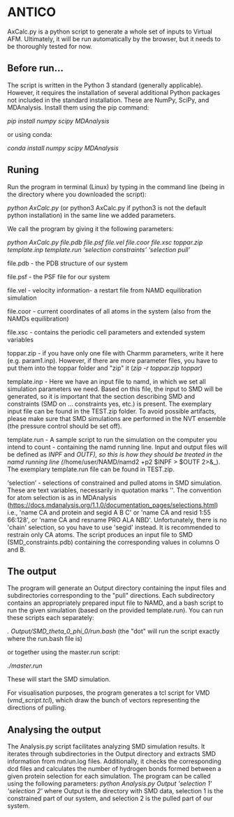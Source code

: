 # ANTICO
AxCalc.py is a python script to generate a whole set of inputs to Virtual AFM. Ultimately, it will be run automatically by the browser, but it needs to be thoroughly tested for now.

Before run...
--------------------------
The script is written in the Python 3 standard (generally applicable). However, it requires the installation of several additional Python packages not included in the standard installation. These are NumPy, SciPy, and MDAnalysis.
Install them using the pip command:

 _pip install numpy scipy MDAnalysis_

or using conda:

_conda install numpy scipy MDAnalysis_

Runing
------------------------
Run the program in terminal (Linux) by typing in the command line (being in the directory where you downloaded the script):

_python AxCalc.py_  (or python3 AxCalc.py  if python3 is not the default python installation) in the same line we added parameters.

We call the program by giving it the following parameters:

_python AxCalc.py file.pdb file.psf file.vel file.coor file.xsc toppar.zip template.inp template.run ‘selection constraints’ ‘selection pull’_

file.pdb        - the PDB structure of our system

file.psf        - the PSF file for our system

file.vel        - velocity information- a restart file from NAMD equilibration simulation   

file.coor    - current coordinates of all atoms in the system (also from the NAMDs equilibration)

file.xsc        - contains the periodic cell parameters and extended system variables

toppar.zip    - if you have only one file with Charmm parameters, write it here
  (e.g. param1.inp). However, if there are more parameter files, you have to 
  put them into the toppar folder and "zip" it (_zip -r toppar.zip toppar_)

template.inp    - Here we have an input file to namd, in which we set all simulation parameters we need. Based on this file, the input to SMD will be generated, so it is important that the section describing SMD and constraints (SMD on ... constraints yes, etc.) is present. The exemplary input file can be found in the TEST.zip folder. To avoid possible artifacts, please make sure that SMD simulations are performed in the NVT ensemble (the pressure control should be set off).

template.run    - A sample script to run the simulation on the computer you intend to count - containing the namd running line. Input and output files will be defined as _INPF_ and _OUTF), so this is how they should be treated in the namd running line (_/home/user/NAMD/namd2 +p2 $INPF > $OUTF 2>&_). The exemplary template.run file can be found in TEST.zip.

‘selection’    - selections of constrained and pulled atoms 
 in SMD simulation. These are text variables, necessarily in quotation marks ''. The convention for atom selection is as in MDAnalysis (https://docs.mdanalysis.org/1.1.0/documentation_pages/selections.html) i.e., 'name CA and protein and segid A B C' or 'name CA and resid 1:55 66:128', or 'name CA and resname PRO ALA NBD'. Unfortunately, there is no 'chain' selection, so you have to use 'segid' instead.
It is recommended to restrain only CA atoms. The script produces an input file to SMD (SMD_constraints.pdb) containing the corresponding values in columns O and B.

The output
--------------------------------
The program will generate an Output directory containing the input files and subdirectories corresponding to the "pull" directions. Each subdirectory contains an appropriately prepared input file to NAMD, and a bash script to run the given simulation (based on the provided template.run). You can run these scripts each separately:

 _. Output/SMD_theta_0_phi_0/run.bash_ (the "dot" will run the script exactly where the run.bash file is)
 
or together using the master.run script:

_./master.run_

These will start the SMD simulation.

For visualisation purposes, the program generates a tcl script for VMD (_vmd_script.tcl_), which draw the bunch of vectors 
representing the directions of pulling. 

Analysing the output
---------------------------------
The Analysis.py script facilitates analyzing SMD simulation results. It iterates through subdirectories in the Output directory and extracts SMD information from mdrun.log files. Additionally, it checks the corresponding dcd files and calculates the number of hydrogen bonds formed between a given protein selection for each simulation.
The program can be called using the following parameters:
_python Analysis.py Output 'selection 1' 'selection 2'_
where Output is the directory with SMD data, selection 1 is the constrained part of our system, and selection 2 is the pulled part of our system. 


